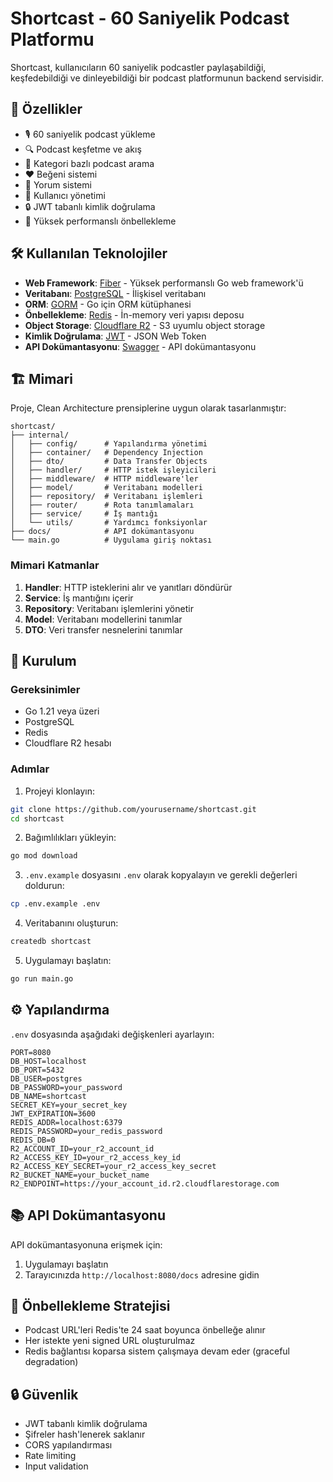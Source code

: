 # Shortcast - 60 Saniyelik Podcast Platformu

Shortcast, kullanıcıların 60 saniyelik podcastler paylaşabildiği, keşfedebildiği ve dinleyebildiği bir podcast platformunun backend servisidir.

## 🚀 Özellikler

- 🎙️ 60 saniyelik podcast yükleme
- 🔍 Podcast keşfetme ve akış
- 📁 Kategori bazlı podcast arama
- ❤️ Beğeni sistemi
- 💬 Yorum sistemi
- 👤 Kullanıcı yönetimi
- 🔒 JWT tabanlı kimlik doğrulama
- 🚀 Yüksek performanslı önbellekleme

## 🛠️ Kullanılan Teknolojiler

- **Web Framework**: [Fiber](https://github.com/gofiber/fiber) - Yüksek performanslı Go web framework'ü
- **Veritabanı**: [PostgreSQL](https://www.postgresql.org/) - İlişkisel veritabanı
- **ORM**: [GORM](https://gorm.io/) - Go için ORM kütüphanesi
- **Önbellekleme**: [Redis](https://redis.io/) - İn-memory veri yapısı deposu
- **Object Storage**: [Cloudflare R2](https://www.cloudflare.com/products/r2/) - S3 uyumlu object storage
- **Kimlik Doğrulama**: [JWT](https://jwt.io/) - JSON Web Token
- **API Dokümantasyonu**: [Swagger](https://swagger.io/) - API dokümantasyonu

## 🏗️ Mimari

Proje, Clean Architecture prensiplerine uygun olarak tasarlanmıştır:

```
shortcast/
├── internal/
│   ├── config/      # Yapılandırma yönetimi
│   ├── container/   # Dependency Injection
│   ├── dto/         # Data Transfer Objects
│   ├── handler/     # HTTP istek işleyicileri
│   ├── middleware/  # HTTP middleware'ler
│   ├── model/       # Veritabanı modelleri
│   ├── repository/  # Veritabanı işlemleri
│   ├── router/      # Rota tanımlamaları
│   ├── service/     # İş mantığı
│   └── utils/       # Yardımcı fonksiyonlar
├── docs/            # API dokümantasyonu
└── main.go          # Uygulama giriş noktası
```

### Mimari Katmanlar

1. **Handler**: HTTP isteklerini alır ve yanıtları döndürür
2. **Service**: İş mantığını içerir
3. **Repository**: Veritabanı işlemlerini yönetir
4. **Model**: Veritabanı modellerini tanımlar
5. **DTO**: Veri transfer nesnelerini tanımlar

## 🚀 Kurulum

### Gereksinimler

- Go 1.21 veya üzeri
- PostgreSQL
- Redis
- Cloudflare R2 hesabı

### Adımlar

1. Projeyi klonlayın:
```bash
git clone https://github.com/yourusername/shortcast.git
cd shortcast
```

2. Bağımlılıkları yükleyin:
```bash
go mod download
```

3. `.env.example` dosyasını `.env` olarak kopyalayın ve gerekli değerleri doldurun:
```bash
cp .env.example .env
```

4. Veritabanını oluşturun:
```bash
createdb shortcast
```

5. Uygulamayı başlatın:
```bash
go run main.go
```

## ⚙️ Yapılandırma

`.env` dosyasında aşağıdaki değişkenleri ayarlayın:

```env
PORT=8080
DB_HOST=localhost
DB_PORT=5432
DB_USER=postgres
DB_PASSWORD=your_password
DB_NAME=shortcast
SECRET_KEY=your_secret_key
JWT_EXPIRATION=3600
REDIS_ADDR=localhost:6379
REDIS_PASSWORD=your_redis_password
REDIS_DB=0
R2_ACCOUNT_ID=your_r2_account_id
R2_ACCESS_KEY_ID=your_r2_access_key_id
R2_ACCESS_KEY_SECRET=your_r2_access_key_secret
R2_BUCKET_NAME=your_bucket_name
R2_ENDPOINT=https://your_account_id.r2.cloudflarestorage.com
```

## 📚 API Dokümantasyonu

API dokümantasyonuna erişmek için:
1. Uygulamayı başlatın
2. Tarayıcınızda `http://localhost:8080/docs` adresine gidin

## 🔄 Önbellekleme Stratejisi

- Podcast URL'leri Redis'te 24 saat boyunca önbelleğe alınır
- Her istekte yeni signed URL oluşturulmaz
- Redis bağlantısı koparsa sistem çalışmaya devam eder (graceful degradation)

## 🔒 Güvenlik

- JWT tabanlı kimlik doğrulama
- Şifreler hash'lenerek saklanır
- CORS yapılandırması
- Rate limiting
- Input validation